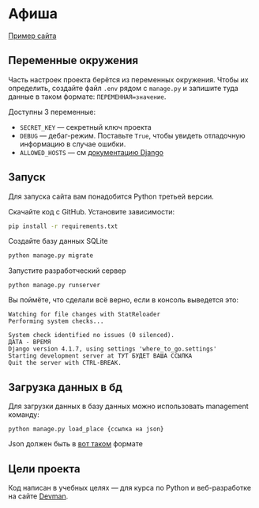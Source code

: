 # Афиша

[Пример сайта](http://notp3rl.pythonanywhere.com/)

## Переменные окружения

Часть настроек проекта берётся из переменных окружения. Чтобы их определить, создайте файл `.env` рядом с `manage.py` и запишите туда данные в таком формате: `ПЕРЕМЕННАЯ=значение`.

Доступны 3 переменные:
- `SECRET_KEY` — секретный ключ проекта
- `DEBUG` — дебаг-режим. Поставьте `True`, чтобы увидеть отладочную информацию в случае ошибки.
- `ALLOWED_HOSTS` — см [документацию Django](https://docs.djangoproject.com/en/3.1/ref/settings/#allowed-hosts)

## Запуск

Для запуска сайта вам понадобится Python третьей версии.

Скачайте код с GitHub. Установите зависимости:

```sh
pip install -r requirements.txt
```

Создайте базу данных SQLite

```sh
python manage.py migrate
```

Запустите разработческий сервер

```
python manage.py runserver
```

Вы поймёте, что сделали всё верно, если в консоль выведется это:

```
Watching for file changes with StatReloader
Performing system checks...

System check identified no issues (0 silenced).
ДАТА - ВРЕМЯ
Django version 4.1.7, using settings 'where_to_go.settings'
Starting development server at ТУТ БУДЕТ ВАША ССЫЛКА
Quit the server with CTRL-BREAK.
```

## Загрузка данных в бд

Для загрузки данных в базу данных можно использовать management команду:

```
python manage.py load_place {ссылка на json}
```

Json должен быть в [вот таком](https://raw.githubusercontent.com/devmanorg/where-to-go-places/master/places/%D0%9B%D0%B0%D0%B3%D0%B5%D1%80%D1%8C%20%C2%AB%D0%9F%D0%BE%D0%B4%D0%BC%D0%BE%D1%81%D0%BA%D0%BE%D0%B2%D0%BD%D1%8B%D0%B9%C2%BB.json) формате

## Цели проекта

Код написан в учебных целях — для курса по Python и веб-разработке на сайте [Devman](https://dvmn.org).